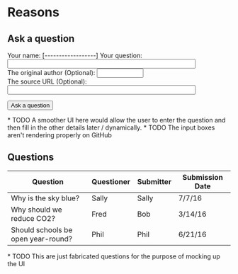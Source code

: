 # Reasons

## Ask a question

Your name: [------------------]
Your question: <input type="text" size=50/><br/>
The original author (Optional): <input type="text" size=10/><br/>
The source URL (Optional): <input type="text" size=50/><br/>

<button type="button">Ask a question</button>

\* TODO A smoother UI here would allow the user to enter the question and then fill in the other details later / dynamically.
\* TODO The input boxes aren't rendering properly on GitHub

## Questions


Question                           | Questioner | Submitter | Submission Date 
---------------------              | ---------- | --------- | ---------------
Why is the sky blue?               | Sally      | Sally     | 7/7/16         
Why should we reduce CO2?          | Fred       | Bob       | 3/14/16
Should schools be open year-round? | Phil       | Phil      | 6/21/16

\* TODO This are just fabricated questions for the purpose of mocking up the UI




